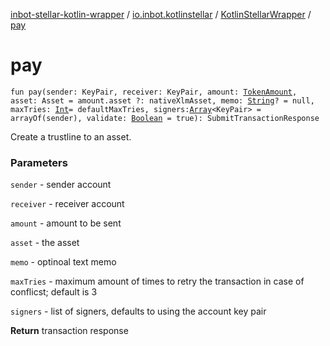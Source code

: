 [inbot-stellar-kotlin-wrapper](../../index.md) / [io.inbot.kotlinstellar](../index.md) / [KotlinStellarWrapper](index.md) / [pay](./pay.md)

# pay

`fun pay(sender: KeyPair, receiver: KeyPair, amount: `[`TokenAmount`](../-token-amount/index.md)`, asset: Asset = amount.asset ?: nativeXlmAsset, memo: `[`String`](https://kotlinlang.org/api/latest/jvm/stdlib/kotlin/-string/index.html)`? = null, maxTries: `[`Int`](https://kotlinlang.org/api/latest/jvm/stdlib/kotlin/-int/index.html)` = defaultMaxTries, signers: `[`Array`](https://kotlinlang.org/api/latest/jvm/stdlib/kotlin/-array/index.html)`<KeyPair> = arrayOf(sender), validate: `[`Boolean`](https://kotlinlang.org/api/latest/jvm/stdlib/kotlin/-boolean/index.html)` = true): SubmitTransactionResponse`

Create a trustline to an asset.

### Parameters

`sender` - sender account

`receiver` - receiver account

`amount` - amount to be sent

`asset` - the asset

`memo` - optinoal text memo

`maxTries` - maximum amount of times to retry the transaction in case of conflicst; default is 3

`signers` - list of signers, defaults to using the account key pair

**Return**
transaction response

